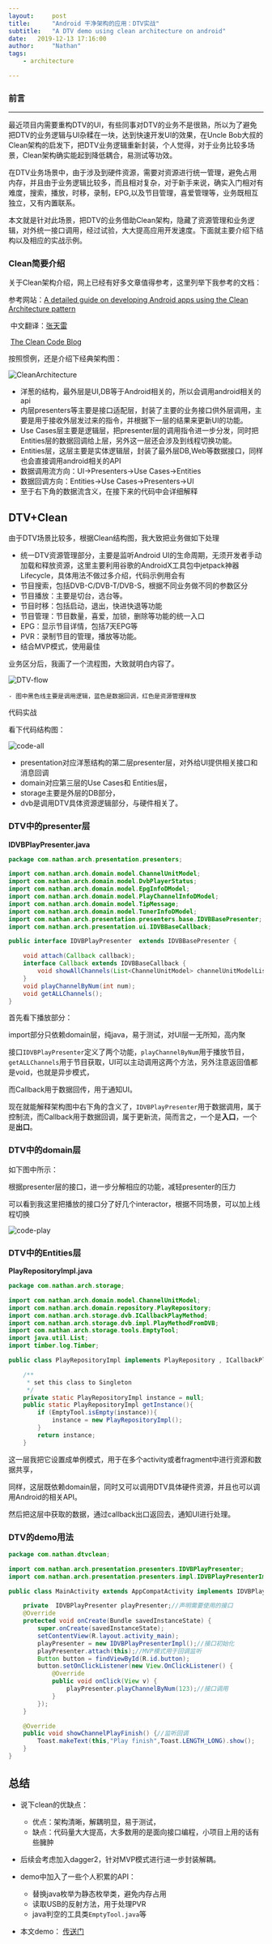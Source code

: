 ```yaml
---
layout:     post
title:      "Android 干净架构的应用：DTV实战"
subtitle:   "A DTV demo using clean architecture on android"
date:   2019-12-13 17:16:00
author:     "Nathan"
tags:
    - architecture

---
```


### 前言

---

最近项目内需要重构DTV的UI，有些同事对DTV的业务不是很熟，所以为了避免把DTV的业务逻辑与UI杂糅在一块，达到快速开发UI的效果，在Uncle Bob大叔的Clean架构的启发下，把DTV业务逻辑重新封装，个人觉得，对于业务比较多场景，Clean架构确实能起到降低耦合，易测试等功效。

在DTV业务场景中，由于涉及到硬件资源，需要对资源进行统一管理，避免占用内存，并且由于业务逻辑比较多，而且相对复杂，对于新手来说，确实入门相对有难度，搜索，播放，时移，录制，EPG,以及节目管理，喜爱管理等，业务既相互独立，又有内置联系。

本文就是针对此场景，把DTV的业务借助Clean架构，隐藏了资源管理和业务逻辑，对外统一接口调用，经过试验，大大提高应用开发速度。下面就主要介绍下结构以及相应的实战示例。

### Clean简要介绍

关于Clean架构介绍，网上已经有好多文章值得参考，这里列举下我参考的文档：

参考网站：[A detailed guide on developing Android apps using the Clean Architecture pattern](https://medium.com/@dmilicic/a-detailed-guide-on-developing-android-apps-using-the-clean-architecture-pattern-d38d71e94029)

​				中文翻译：[张天雷](https://mp.weixin.qq.com/s/B7-zqUXRl7ODN7BgFeBaLA)

​				[The Clean Code Blog](http://blog.8thlight.com/uncle-bob/2012/08/13/the-clean-architecture.html)

按照惯例，还是介绍下经典架构图：

![CleanArchitecture](/img/dtv-clean/CleanArchitecture.jpg)

 - 洋葱的结构，最外层是UI,DB等于Android相关的，所以会调用android相关的api
 - 内层presenters等主要是接口适配层，封装了主要的业务接口供外层调用，主要是用于接收外层发过来的指令，并根据下一层的结果来更新UI的功能。
 - Use Cases层主要是逻辑层，把presenter层的调用指令进一步分发，同时把Entities层的数据回调给上层，另外这一层还会涉及到线程切换功能。
 - Entities层，这层主要是实体逻辑层，封装了最外层DB,Web等数据接口，同样也会直接调用android相关的API
 - 数据调用流方向：UI->Presenters->Use Cases->Entities
 - 数据回调方向：Entities->Use Cases->Presenters->UI
 - 至于右下角的数据流含义，在接下来的代码中会详细解释

## DTV+Clean

由于DTV场景比较多，根据Clean结构图，我大致把业务做如下处理

- 统一DTV资源管理部分，主要是监听Android UI的生命周期，无须开发者手动加载和释放资源，这里主要利用谷歌的AndroidX工具包中jetpack神器Lifecycle，具体用法不做过多介绍，代码示例用会有
- 节目搜索，包括DVB-C/DVB-T/DVB-S，根据不同业务做不同的参数区分
- 节目播放：主要是切台，选台等。
- 节目时移：包括启动，退出，快进快退等功能
- 节目管理：节目数量，喜爱，加锁，删除等功能的统一入口
- EPG：显示节目详情，包括7天EPG等
- PVR：录制节目的管理，播放等功能。
- 结合MVP模式，使用最佳

业务区分后，我画了一个流程图，大致就明白内容了。

![DTV-flow](/img/dtv-clean/DTV-flow.png)

	- 图中黑色线主要是调用逻辑，蓝色是数据回调，红色是资源管理释放

代码实战

看下代码结构图：

![code-all](/img/dtv-clean/code-all.png)

- presentation对应洋葱结构的第二层presenter层，对外给UI提供相关接口和消息回调
- domain对应第三层的Use Cases和 Entities层，
- storage主要是外层的DB部分，
- dvb是调用DTV具体资源逻辑部分，与硬件相关了。

### DTV中的presenter层

**IDVBPlayPresenter.java**

```java
package com.nathan.arch.presentation.presenters;

import com.nathan.arch.domain.model.ChannelUnitModel;
import com.nathan.arch.domain.model.DvbPlayerStatus;
import com.nathan.arch.domain.model.EpgInfoDModel;
import com.nathan.arch.domain.model.PlayChannelInfoDModel;
import com.nathan.arch.domain.model.TipMessage;
import com.nathan.arch.domain.model.TunerInfoDModel;
import com.nathan.arch.presentation.presenters.base.IDVBBasePresenter;
import com.nathan.arch.presentation.ui.IDVBBaseCallback;

public interface IDVBPlayPresenter  extends IDVBBasePresenter {

    void attach(Callback callback);
    interface Callback extends IDVBBaseCallback {
        void showAllChannels(List<ChannelUnitModel> channelUnitModelList);
    }
    void playChannelByNum(int num);
    void getALLChannels();
}
```

首先看下播放部分：

import部分只依赖domain层，纯java，易于测试，对UI层一无所知，高内聚

接口`IDVBPlayPresenter`定义了两个功能，`playChannelByNum`用于播放节目，`getALLChannels`用于节目获取，UI可以主动调用这两个方法，另外注意返回值都是void，也就是异步模式，

而Callback用于数据回传，用于通知UI。

现在就能解释架构图中右下角的含义了，`IDVBPlayPresenter`用于数据调用，属于控制流，而Callback用于数据回调，属于更新流，简而言之，一个是**入口**，一个是**出口**。

### DTV中的domain层

如下图中所示：

根据presenter层的接口，进一步分解相应的功能，减轻presenter的压力

可以看到我这里把播放的接口分了好几个interactor，根据不同场景，可以加上线程切换

![code-play](/img/dtv-clean/code-play.png)

### DTV中的Entities层

**PlayRepositoryImpl.java**

```java
package com.nathan.arch.storage;

import com.nathan.arch.domain.model.ChannelUnitModel;
import com.nathan.arch.domain.repository.PlayRepository;
import com.nathan.arch.storage.dvb.ICallbackPlayMethod;
import com.nathan.arch.storage.dvb.impl.PlayMethodFromDVB;
import com.nathan.arch.storage.tools.EmptyTool;
import java.util.List;
import timber.log.Timber;

public class PlayRepositoryImpl implements PlayRepository , ICallbackPlayMethod.callback {

    /**
     * set this class to Singleton
     */
    private static PlayRepositoryImpl instance = null;
    public static PlayRepositoryImpl getInstance(){
        if (EmptyTool.isEmpty(instance)){
            instance = new PlayRepositoryImpl();
        }
        return instance;
    }
```

这一层我把它设置成单例模式，用于在多个activity或者fragment中进行资源和数据共享，

同样，这层既依赖domain层，同时又可以调用DTV具体硬件资源，并且也可以调用Android的相关API。

然后把这层中获取的数据，通过callback出口返回去，通知UI进行处理。

### DTV的demo用法

```java
package com.nathan.dtvclean;

import com.nathan.arch.presentation.presenters.IDVBPlayPresenter;
import com.nathan.arch.presentation.presenters.impl.IDVBPlayPresenterImpl;

public class MainActivity extends AppCompatActivity implements IDVBPlayPresenter.EventCallback{//监听

    private  IDVBPlayPresenter playPresenter;//声明需要使用的接口
    @Override
    protected void onCreate(Bundle savedInstanceState) {
        super.onCreate(savedInstanceState);
        setContentView(R.layout.activity_main);
        playPresenter = new IDVBPlayPresenterImpl();//接口初始化
        playPresenter.attach(this);//MVP模式用于回调监听
        Button button = findViewById(R.id.button);
        button.setOnClickListener(new View.OnClickListener() {
            @Override
            public void onClick(View v) {
                playPresenter.playChannelByNum(123);//接口调用
            }
        });
    }

    @Override
    public void showChannelPlayFinish() {//监听回调
        Toast.makeText(this,"Play finish",Toast.LENGTH_LONG).show();
    }
}
```



## 总结

 - 说下clean的优缺点：

   	- 优点：架构清晰，解耦明显，易于测试，
   - 缺点：代码量大大提高，大多数用的是面向接口编程，小项目上用的话有些臃肿

 - 后续会考虑加入dagger2，针对MVP模式进行进一步封装解耦。

 - demo中加入了一些个人积累的API：

   	- 替换java枚举为静态枚举类，避免内存占用
   - 读取USB的反射方法，用于处理PVR
   	- java判空的工具类`EmptyTool.java`等

- 本文demo： [传送门](https://github.com/Nathan-Feng/DTV-MVP-Clean-Demo)

  


